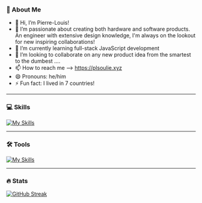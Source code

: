 ### 🦸  About Me

- 👋 Hi, I’m Pierre-Louis!
- 👀 I’m passionate about creating both hardware and software products. An engineer with extensive design knowledge, I'm always on the lookout for new inspiring collaborations!
- 🌱 I’m currently learning full-stack JavaScript development
- 💞️ I’m looking to collaborate on any new product idea from the smartest to the dumbest ....
- 📫 How to reach me --> https://plsoulie.xyz
- 😄 Pronouns: he/him
- ⚡ Fun fact: I lived in 7 countries!

---

### 💻  Skills

[![My Skills](https://skillicons.dev/icons?i=js,html,css,mongodb,express,react,nodejs,vite,bootstrap,gatsby,flutter,cpp,py,matlab,git)](https://skillicons.dev)

---

### 🛠️  Tools

[![My Skills](https://skillicons.dev/icons?i=arduino,firebase,figma,vscode,wordpress,photoshop,illustrator)](https://skillicons.dev)

---

### :fire:  Stats

[![GitHub Streak](https://streak-stats.demolab.com?user=plsoulie&theme=dark&hide_border=true&date_format=M%20j%5B%2C%20Y%5D&mode=weekly)](https://git.io/streak-stats)
<!---
plsoulie/plsoulie is a ✨ special ✨ repository because its `README.md` (this file) appears on your GitHub profile.
You can click the Preview link to take a look at your changes.
--->
